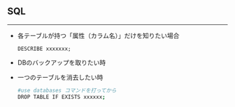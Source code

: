 ## SQL

------

- 各テーブルが持つ「属性（カラム名）」だけを知りたい場合
  ```
  DESCRIBE xxxxxxx;
  ```

  

- DBのバックアップを取りたい時




- 一つのテーブルを消去したい時

  ```bash
  #use databases コマンドを打ってから
  DROP TABLE IF EXISTS xxxxxx;
  ```

  
